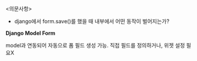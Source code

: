 
<의문사항>

- django에서 form.save()를 했을 때 내부에서 어떤 동작이 벌어지는가?


**Django Model Form**

model과 연동되어 자동으로 폼 필드 생성 가능.
직접 필드를 정의하거나, 위젯 설정 필요X
